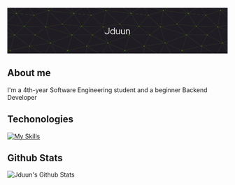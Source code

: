 [![Header](https://github.com/Jduun/Jduun/blob/main/assets/header_image.png)](https://github.com/Jduun)

## About me
I'm a 4th-year Software Engineering student and a beginner Backend Developer

## Techonologies

[![My Skills](https://skillicons.dev/icons?i=py,go,ts,flask,fastapi,react,postgres,redis,docker,rabbitmq,nginx,git&perline=10)](https://skillicons.dev)

## Github Stats
![Jduun's Github Stats](https://github-readme-stats.vercel.app/api/top-langs/?username=jduun&layout=donut&theme=tokyonight&cache_seconds=3600)
